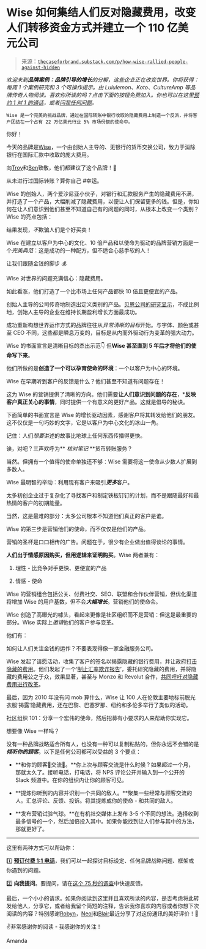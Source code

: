 <!--yml

类别：未分类

日期：2024-05-27 14:55:01

-->

# Wise 如何集结人们反对隐藏费用，改变人们转移资金方式并建立一个 110 亿美元公司

> 来源：[`thecaseforbrand.substack.com/p/how-wise-rallied-people-against-hidden`](https://thecaseforbrand.substack.com/p/how-wise-rallied-people-against-hidden)

*欢迎来到**品牌案例：品牌引导的增长**的分解，这些企业正在改变世界。你将获得：每周 1 个案例研究和 3 个可操作提示。由 Lululemon、Koto、CultureAmp 等品牌传奇人物阅读。喜欢你所读的吗？点击下面的按钮免费加入。你也可以在这里[预约 1 对 1 的通话](https://calendar.app.google/dj7wG1wQd6U2F6PK6)，或者[问我任何问题](https://x9svkvbm443.typeform.com/to/WuoUFbl9)。*

`Wise 是一个完美的挑战品牌，通过在国际转账中银行收取的隐藏费用上制造一个反派，并将客户团结在一个占有 22 万亿美元行业 5% 市场份额的使命中。`

你好！

今天的品牌是[Wise](https://wise.com/us/account/)，一个由创始人主导的、无银行的货币交换公司，致力于消除银行在国际汇款中收取的庞大费用。

向[Troy](https://twitter.com/troyassoignon)和[Ben](https://twitter.com/Ben_Phillips)致敬，他们都建议了这个品牌！🙏

从未进行过国际转账？算你自己 #幸运。

Wise 的创始人，两个爱沙尼亚小伙子，对银行和汇款服务产生的隐藏费用不满，并打造了一个产品，大幅削减了隐藏费用，以便让人们保留更多的钱。但是，你如何在让人们意识到他们甚至不知道自己有的问题的同时，从根本上改变一个类别？Wise 的亮点包括：

结果发现，*不*欺骗人们是个好买卖！

Wise 在建立以客户为中心的文化、10 倍产品和以使命为驱动的品牌营销方面是一个*完美典范*：这是成功的一种配方，但不适合心慈手软的人！

让我们跟随金钱的脚步 💰

Wise 对世界的问题充满信心：隐藏费用。

如此看涨，他们打造了一个比市场上任何产品都快 10 倍且更便宜的产品。

创始人主导的公司传奇地制造出定义类别的产品。[贝恩公司的研究显示](https://hbr.org/2016/03/founder-led-companies-outperform-the-rest-heres-why)，不成比例地，创始人主导的企业在维持长期盈利增长方面最成功。

成功重新构想世界运作方式的品牌往往从*异常清晰的目标*开始。与字体、颜色或甚至 CEO 不同，这些都是瞬息万变的，目标是从内而外驱动行为变革的强大动力。

Wise 的书面宣言是清晰目标的杰出示范👇 但**Wise 甚至直到 5 年后才将他们的使命写下来**。

他们所做的是**创造了一个可以孕育使命的环境**：一个以客户为中心的环境。

Wise 在早期听到客户的反馈是什么？他们甚至不知道有问题存在！

这为 Wise 的营销提供了清晰的方向。他们需要**让人们意识到问题的存在**，***反映客户真正关心的事情**，同时提供一个有意义的更好产品。这就是倡导的秘诀。

下面简单的书面宣言是 Wise 的增长驱动因素，感谢客户将其转发给他们的朋友。这不仅仅是一句巧妙的文字，它是以客户为中心文化的冰山一角。

记住：人们*想要*讲述的故事比地球上任何东西传播得更快。

诶，对吧？三声欢呼为** *核对笔记* **货币转账服务？

当然。但拥有一个值得的使命单独还不够：Wise 需要将这一使命从少数人扩展到多数人。

Wise 最明智的举动：利用现有客户来吸引***更多***客户。

太多初创企业过于复杂化了寻找客户和制定铁板钉钉的计划，而不是跟随最好和最热情的客户的初期能量。

当然，这是最难的部分：太多公司根本不知道他们真正的客户是谁。

Wise 的第三步是营销他们的使命，而不仅仅是他们的产品。

营销的圣杯是口口相传的广告。问题在于，很少有企业做出值得谈论的事情。

**人们出于情感原因购买，但用逻辑来证明购买**。Wise 两者兼有：

1.  理性 - 比竞争对手更快、更便宜的产品

1.  情感 - 使命

Wise 的营销组合包括公关、付费社交、SEO、联盟和合作伙伴营销，但优化渠道将增加 Wise 的用户基数，但不会***大幅增长***。营销他们的使命会。

Wise 创造了高曝光的噱头，看起来更像是社区组织而不是营销：但这是最重要的部分。Wise 实际上*邀请*他们的客户参与变革。

他们有：

如何让人们关注金钱的运作？不要表现得像一家金融服务公司。

Wise 发起了请愿活动，收集了客户的签名以揭露隐藏的银行费用，并让政府[打击隐藏的费用](https://wise.com/gb/blog/join-our-campaign-to-stophiddenfees)。他们发起了一个‘[制止汇率欺诈报告](https://wise.com/us/blog/stop-the-exchange-rate-ripoff-report)’，委托研究隐藏的费用，并将隐藏的费用公之于众，效果显著，甚至与 Monzo 和 Revolut 合作，[共同呼吁对隐藏费用进行改革](https://www.fstech.co.uk/fst/Monzo_Revolut_Wise_Demand_Urgent_Review_Of_Hidden_International_Fees.php)。

最后，因为 2010 年没有闪 mob 算什么，Wise 让 100 人在伦敦主要地标前脱光衣服‘揭露’隐藏费用，还在巴黎、巴塞罗那、纽约和多伦多举行了类似的活动。

社区组织 101：分享一个宏伟的使命，然后招募有小要求的人来帮助你实现它。

想要像 Wise 一样吗？

没有一种品牌战略适合所有人，也没有一种可以复制粘贴的，但你永远不会错的是***倾听你的顾客***。以下是任何公司都可以受益的 3 个要点：

+   **和你的顾客👏交流👏。**你上次与顾客交流是什么时候？如果超过一个月，那就太久了。接听电话，打电话，将 NPS 评论公开并输入到一个公开的 Slack 频道中。在你的组织内让你的顾客可见。

+   **提炼你听到的内容并识别一个共同的敌人。**聚集一些经常与顾客交流的人。汇总评论、反馈、投诉。将其提炼成你的使命 - 和共同的敌人。

+   **发布营销试验气球。**在有机社交媒体上发布 3-5 个不同的想法。选择收到最多信号的一个，然后加倍投入其中。如果你能找到让人们参与其中的方法，那就更好了。

* * *

这里有两种方式可以帮助你：

1️⃣ **[预订付费 1:1 电话](https://calendar.app.google/dj7wG1wQd6U2F6PK6)**，我们可以一起探讨目标设定、任何品牌战略问题、框架或你遇到的问题。

2️⃣ **向我提问**。要提问，请在[这个 75 秒的调查](https://x9svkvbm443.typeform.com/to/WuoUFbl9)中快速反馈。

最后，一个小小的请求。如果你阅读到这里并且喜欢所读的内容，是否考虑将此转发给他人，分享它，或者给我留个简短的注释，告诉我你喜欢的内容或者你想下次阅读的内容？特别感谢[Robyn](http://lnkd.in/djEmjbjc)，[Neol](https://www.linkedin.com/posts/neol_how-dark-mofo-increased-tourism-visitation-activity-7151224925507248128-L3cL/?utm_source=share&utm_medium=member_desktop)和[Blair](https://www.linkedin.com/feed/update/urn:li:ugcPost:7144405897551765505?commentUrn=urn%3Ali%3Acomment%3A%28ugcPost%3A7144405897551765505%2C7144446446342135808%29&dashCommentUrn=urn%3Ali%3Afsd_comment%3A%287144446446342135808%2Curn%3Ali%3AugcPost%3A7144405897551765505%29)最近分享了对这份通讯的美好评价！🙏

✌️非常感谢你的阅读 - 我感谢你的关注！

Amanda
